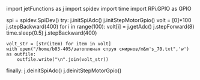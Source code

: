 import jetFunctions as j
import spidev
import time
import RPi.GPIO as GPIO

spi = spidev.SpiDev()
try:
    j.initSpiAdc()
    j.initStepMotorGpio()
    volt = [0]*100
    j.stepBackward(400)
    for i in range(100):
        volt[i] = j.getAdc()
        j.stepForward(8)
        time.sleep(0.5)
    j.stepBackward(400)

    volt_str = [str(item) for item in volt]
    with open("/home/b03-405/затопленая струя смирнов/m&m's_70.txt",'w') as outfile:
        outfile.write("\n".join(volt_str))

finally: 
    j.deinitSpiAdc()
    j.deinitStepMotorGpio()
